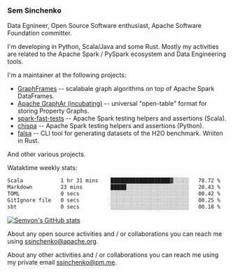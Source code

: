 ### Sem Sinchenko

Data Egnineer, Open Source Software enthusiast, Apache Software Foundation committer.

I'm developing in Python, Scala/Java and some Rust. Mostly my activities are related to the Apache Spark / PySpark ecosystem and Data Engineering tools.

I'm a maintainer at the following projects:
- [GraphFrames](https://github.com/graphframes/graphframes) -- scalabale graph algorithms on top of Apache Spark DataFrames.
- [Apache GraphAr (incubating)](https://github.com/apache/incubator-graphar) -- universal "open-table" format for storing Property Graphs.
- [spark-fast-tests](https://github.com/mrpowers-io/spark-fast-tests) -- Apache Spark testing helpers and assertions (Scala).
- [chispa](https://github.com/MrPowers/chispa) -- Apache Spark testing helpers and assertions (Python).
- [falsa](https://github.com/mrpowers-io/falsa) -- CLI tool for generating datasets of the H2O benchmark. Wriiten in Rust.

And other various projects.

Wataktime weekly stats:
<!--START_SECTION:waka-->

```txt
Scala            1 hr 31 mins    ███████████████████▓░░░░░   78.72 %
Markdown         23 mins         █████░░░░░░░░░░░░░░░░░░░░   20.43 %
TOML             0 secs          ░░░░░░░░░░░░░░░░░░░░░░░░░   00.42 %
GitIgnore file   0 secs          ░░░░░░░░░░░░░░░░░░░░░░░░░   00.25 %
sbt              0 secs          ░░░░░░░░░░░░░░░░░░░░░░░░░   00.18 %
```

<!--END_SECTION:waka-->

[![Semyon's GitHub stats](https://github-readme-stats.vercel.app/api?username=SemyonSinchenko&theme=gruvbox)](https://github.com/anuraghazra/github-readme-stats)

About any open source activities and / or collaborations you can reach me using [ssinchenko@apache.org](mailto:ssinchenko@apache.org).

About any other activities and / or collaborations you can reach me using my private email [ssinchenko@pm.me](mailto:ssinchenko@pm.me).




